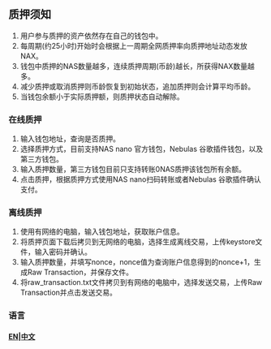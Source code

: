 ## 质押须知
1. 用户参与质押的资产依然存在自己的钱包中。
2. 每周期(约25小时)开始时会根据上一周期全网质押率向质押地址动态发放NAX。
3. 钱包中质押的NAS数量越多，连续质押周期(币龄)越长，所获得NAX数量越多。
4. 减少质押或取消质押则币龄恢复到初始状态，追加质押则会计算平均币龄。
5. 当钱包余额小于实际质押额，则质押状态自动解除。


### 在线质押
1. 输入钱包地址，查询是否质押。
2. 选择质押方式，目前支持NAS nano 官方钱包，Nebulas 谷歌插件钱包，以及第三方钱包。
3. 输入质押数量，第三方钱包目前只支持转账0NAS质押该钱包所有余额。
4. 点击质押，根据质押方式使用NAS nano扫码转账或者Nebulas 谷歌插件确认支付。

### 离线质押
1. 使用有网络的电脑，输入钱包地址，获取账户信息。
2. 将质押页面下载后拷贝到无网络的电脑，选择生成离线交易，上传keystore文件，输入密码并确认。
3. 输入质押数量，并填写nonce，nonce值为查询账户信息得到的nonce+1，生成Raw Transaction，并保存文件。
4. 将raw_transaction.txt文件拷贝到有网络的电脑中，选择发送交易，上传Raw Transaction并点击发送交易。

### 语言
#### [EN](README.md)|[中文](README.zh.md)
